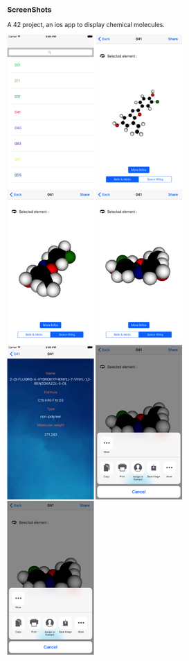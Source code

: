 
### ScreenShots ###

A 42 project, an ios app to display chemical molecules.


<img src="https://github.com/ErenO/Swifty-Protein/blob/master/screenshot/Simulator%20Screen%20Shot%20Nov%209%2C%202017%2C%206.04.41%20PM.png" alt="drawing" width="200"/>
<img src="https://github.com/ErenO/Swifty-Protein/blob/master/screenshot/Simulator%20Screen%20Shot%20Nov%209%2C%202017%2C%206.04.53%20PM.png" alt="drawing" width="200"/>
<img src="https://github.com/ErenO/Swifty-Protein/blob/master/screenshot/Simulator%20Screen%20Shot%20Nov%209%2C%202017%2C%206.04.56%20PM.png" alt="drawing" width="200"/>
<img src="https://github.com/ErenO/Swifty-Protein/blob/master/screenshot/Simulator%20Screen%20Shot%20Nov%209%2C%202017%2C%206.05.02%20PM.png" alt="drawing" width="200"/>
<img src="https://github.com/ErenO/Swifty-Protein/blob/master/screenshot/Simulator%20Screen%20Shot%20Nov%209%2C%202017%2C%206.05.07%20PM.png" alt="drawing" width="200"/>
<img src="https://github.com/ErenO/Swifty-Protein/blob/master/screenshot/Simulator%20Screen%20Shot%20Nov%209%2C%202017%2C%206.05.21%20PM.png" alt="drawing" width="200"/>
<img src="https://github.com/ErenO/Swifty-Protein/blob/master/screenshot/Simulator%20Screen%20Shot%20Nov%209%2C%202017%2C%206.05.21%20PM.png" alt="drawing" width="200"/>

